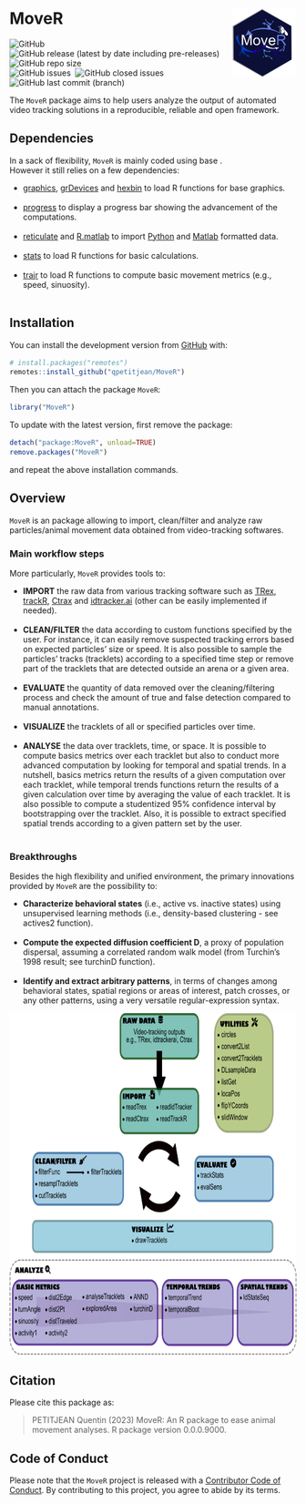 
<!-- README.md is generated from README.Rmd. Please edit that file -->

# MoveR <img src="man/figures/hexsticker.png" height="120" align="right"/>

<!-- badges: start -->

<img alt="GitHub" src="https://img.shields.io/github/license/qpetitjean/MoveR"><br />
<img alt="GitHub release (latest by date including pre-releases)" src="https://img.shields.io/github/v/release/qpetitjean/MoveR?include_prereleases">
<img alt="GitHub repo size" src="https://img.shields.io/github/repo-size/qpetitjean/MoveR"><br />
<img alt="GitHub issues" src="https://img.shields.io/github/issues-raw/qpetitjean/MoveR"> 
<img alt="GitHub closed issues" src="https://img.shields.io/github/issues-closed-raw/qpetitjean/MoveR"><br />
<img alt="GitHub last commit (branch)" src="https://img.shields.io/github/last-commit/qpetitjean/MoveR/Main">
<!-- badges: end -->

The `MoveR` package aims to help users analyze the output of automated
video tracking solutions in a reproducible, reliable and open framework.

## Dependencies

In a sack of flexibility, `MoveR` is mainly coded using base .<br />
However it still relies on a few dependencies:<br />

<ul>
<li>
<a href="https://www.rdocumentation.org/packages/graphics/">graphics</a>,
<a href="https://www.rdocumentation.org/packages/grDevices">grDevices</a>
and <a href="https://www.rdocumentation.org/packages/hexbin">hexbin</a>
to load R functions for base graphics.
</li>
<br />
<li>
<a href="https://github.com/r-lib/progress">progress</a> to display a
progress bar showing the advancement of the computations.
</li>
<br />
<li>
<a href="https://www.rdocumentation.org/packages/reticulate">reticulate</a>
and
<a href="https://www.rdocumentation.org/packages/R.matlab">R.matlab</a>
to import <a href="https://https://www.python.org/">Python</a> and
<a href="https://mathworks.com/products/matlab.html">Matlab</a>
formatted data.
</li>
<br />
<li>
<a href="https://www.rdocumentation.org/packages/stats">stats</a> to
load R functions for basic calculations.
</li>
<br />
<li>
<a href="https://www.rdocumentation.org/packages/trajr">trajr</a> to
load R functions to compute basic movement metrics (e.g., speed,
sinuosity).
</li>
<br />
</ul>

## Installation

You can install the development version from
[GitHub](https://github.com/) with:

``` r
# install.packages("remotes")
remotes::install_github("qpetitjean/MoveR")
```

Then you can attach the package `MoveR`:

``` r
library("MoveR")
```

To update with the latest version, first remove the package:

``` r
detach("package:MoveR", unload=TRUE)
remove.packages("MoveR")
```

and repeat the above installation commands.

## Overview

`MoveR` is an package allowing to import, clean/filter and analyze raw
particles/animal movement data obtained from video-tracking
softwares.<br />

### Main workflow steps

More particularly, `MoveR` provides tools to:<br />

<ul>
<li>
<strong>IMPORT</strong> the raw data from various tracking software such
as <a href="https://trex.run">TRex</a>,
<a href="https://swarm-lab.github.io/trackR">trackR</a>,
<a href="https://ctrax.sourceforge.net/">Ctrax</a> and
<a href="https://idtrackerai.readthedocs.io/en/latest/">idtracker.ai</a>
(other can be easily implemented if needed).
</li>
<br />
<li>
<strong>CLEAN/FILTER</strong> the data according to custom functions
specified by the user. For instance, it can easily remove suspected
tracking errors based on expected particles’ size or speed. It is also
possible to sample the particles’ tracks (tracklets) according to a specified time
step or remove part of the tracklets that are detected outside an arena or
a given area.
</li>
<br />
<li>
<strong>EVALUATE</strong> the quantity of data removed over the
cleaning/filtering process and check the amount of true and false
detection compared to manual annotations.
</li>
<br />
<li>
<strong>VISUALIZE</strong> the tracklets of all or specified particles over
time.
</li>
<br />
<li>
<strong>ANALYSE</strong> the data over tracklets, time, or space. It is
possible to compute basics metrics over each tracklet but also to conduct 
more advanced computation by looking for temporal and spatial trends. 
In a nutshell, basics metrics return the results of a given 
computation over each tracklet, while temporal trends functions return the results of a given
calculation over time by averaging the value of each tracklet. It is also
possible to compute a studentized 95% confidence interval by
bootstrapping over the tracklet. Also, it is possible to extract specified
spatial trends according to a given pattern set by the user.
</li>
<br />
</ul>

### Breakthroughs

Besides the high flexibility and unified environment, the primary
innovations provided by `MoveR` are the possibility to:<br />

<ul>
<li>
<strong>Characterize behavioral states</strong> (i.e., active
vs. inactive states) using unsupervised learning methods (i.e.,
density-based clustering - see actives2 function).
</li>
<br />
<li>
<strong>Compute the expected diffusion coefficient D</strong>, a proxy
of population dispersal, assuming a correlated random walk model (from
Turchin’s 1998 result; see turchinD function).
</li>
<br />
<li>
<strong>Identify and extract arbitrary patterns</strong>, in terms of
changes among behavioral states, spatial regions or areas of interest,
patch crosses, or any other patterns, using a very versatile
regular-expression syntax.
</li>
</ul>

<img src="man/figures/WorkFlowMoveR.png" height="600" text-align="center"/>

## Citation

Please cite this package as:

> PETITJEAN Quentin (2023) MoveR: An R package to ease animal movement
> analyses. R package version 0.0.0.9000.

## Code of Conduct

Please note that the `MoveR` project is released with a [Contributor
Code of
Conduct](https://contributor-covenant.org/version/2/0/CODE_OF_CONDUCT.html).
By contributing to this project, you agree to abide by its terms.
